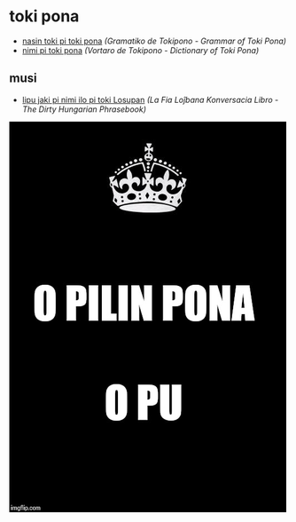 # toki pona

* [nasin toki pi toki pona](nasin-toki.md) *(Gramatiko de Tokipono - Grammar of Toki Pona)*
* [nimi pi toki pona](nimi.md) *(Vortaro de Tokipono - Dictionary of Toki Pona)*

## musi

* [lipu jaki pi nimi ilo pi toki Losupan](musi/lipu-jaki-pi-nimi-ilo-pi-toki-losupan.md) *(La Fia Loĵbana Konversacia Libro - The Dirty Hungarian Phrasebook)*

![o pilin pona o pu](musi/sitelen/o-pilin-pona-o-pu.jpg)
